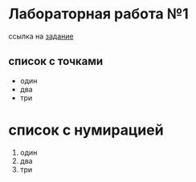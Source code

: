 # Лабораторная работа №1
ссылка на [задание](https://bit.ly/3sC1KGF)
## список с точками
- один
- два
- три
# список с нумирацией
1. один
2. два
3. три

